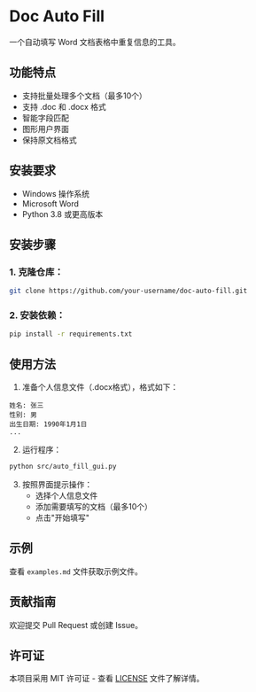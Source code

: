 # Doc Auto Fill

一个自动填写 Word 文档表格中重复信息的工具。

## 功能特点

- 支持批量处理多个文档（最多10个）
- 支持 .doc 和 .docx 格式
- 智能字段匹配
- 图形用户界面
- 保持原文档格式

## 安装要求

- Windows 操作系统
- Microsoft Word
- Python 3.8 或更高版本

## 安装步骤

### 1. 克隆仓库：
```bash
git clone https://github.com/your-username/doc-auto-fill.git
```

### 2. 安装依赖：

```bash
pip install -r requirements.txt
```

## 使用方法

1. 准备个人信息文件（.docx格式），格式如下：
```
姓名: 张三
性别: 男
出生日期: 1990年1月1日
...
```

2. 运行程序：

```bash
python src/auto_fill_gui.py
```

3. 按照界面提示操作：
   - 选择个人信息文件
   - 添加需要填写的文档（最多10个）
   - 点击"开始填写"

## 示例

查看 `examples.md` 文件获取示例文件。

## 贡献指南

欢迎提交 Pull Request 或创建 Issue。

## 许可证

本项目采用 MIT 许可证 - 查看 [LICENSE](LICENSE) 文件了解详情。















